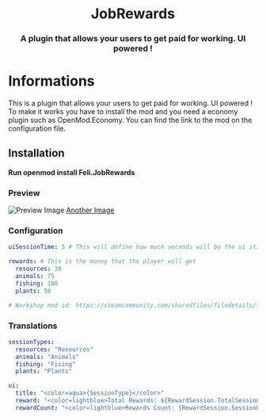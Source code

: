 <h1 align="center">JobRewards</h1>
<h3 align="center">A plugin that allows your users to get paid for working. UI powered !</h3>

# Informations

This is a plugin that allows your users to get paid for working. UI powered !
To make it works you have to install the mod and you need a economy plugin such as OpenMod.Economy. You can find the link to the mod on the configuration file.

## Installation
**Run openmod install Feli.JobRewards**

### Preview
![Preview Image](https://i.imgur.com/RdUACLT.png)
[Another Image](https://i.imgur.com/Ycu4U1A.png)

### Configuration
```yml
uiSessionTime: 5 # This will define how much seconds will be the ui still visible after getting the reward

rewards: # This is the money that the player will get
  resources: 30
  animals: 75
  fishing: 100
  plants: 50

# Workshop mod id: https://steamcommunity.com/sharedfiles/filedetails/?id=2582085905
```

### Translations
```yml
sessionTypes:
  resources: "Resources"
  animals: "Animals"
  fishing: "Fising"
  plants: "Plants"

ui:
  title: "<color=aqua>{SessionType}</color>"
  reward: "<color=lightblue>Total Rewards: ${RewardSession.TotalSessionRewards}</color>"
  rewardCount: "<color=lightblue>Rewards Count: {RewardSession.SessionRewardsCount}</color>"
```
